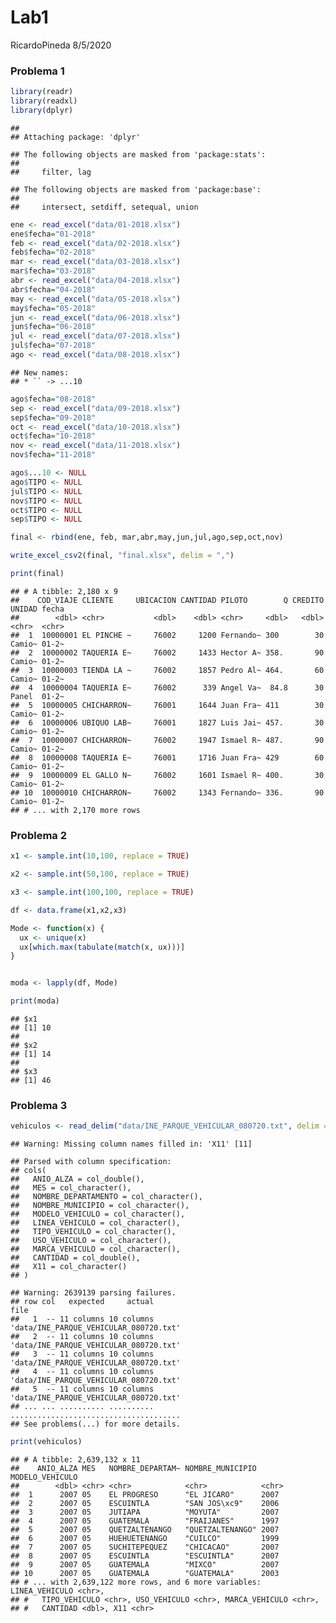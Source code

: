 Lab1
================
RicardoPineda
8/5/2020

### Problema 1

``` r
library(readr)
library(readxl)
library(dplyr)
```

    ## 
    ## Attaching package: 'dplyr'

    ## The following objects are masked from 'package:stats':
    ## 
    ##     filter, lag

    ## The following objects are masked from 'package:base':
    ## 
    ##     intersect, setdiff, setequal, union

``` r
ene <- read_excel("data/01-2018.xlsx")
ene$fecha="01-2018"
feb <- read_excel("data/02-2018.xlsx")
feb$fecha="02-2018"
mar <- read_excel("data/03-2018.xlsx")
mar$fecha="03-2018"
abr <- read_excel("data/04-2018.xlsx")
abr$fecha="04-2018"
may <- read_excel("data/05-2018.xlsx")
may$fecha="05-2018"
jun <- read_excel("data/06-2018.xlsx")
jun$fecha="06-2018"
jul <- read_excel("data/07-2018.xlsx")
jul$fecha="07-2018"
ago <- read_excel("data/08-2018.xlsx")
```

    ## New names:
    ## * `` -> ...10

``` r
ago$fecha="08-2018"
sep <- read_excel("data/09-2018.xlsx")
sep$fecha="09-2018"
oct <- read_excel("data/10-2018.xlsx")
oct$fecha="10-2018"
nov <- read_excel("data/11-2018.xlsx")
nov$fecha="11-2018"

ago$...10 <- NULL
ago$TIPO <- NULL
jul$TIPO <- NULL
nov$TIPO <- NULL
oct$TIPO <- NULL
sep$TIPO <- NULL

final <- rbind(ene, feb, mar,abr,may,jun,jul,ago,sep,oct,nov)

write_excel_csv2(final, "final.xlsx", delim = ",")

print(final)
```

    ## # A tibble: 2,180 x 9
    ##    COD_VIAJE CLIENTE     UBICACION CANTIDAD PILOTO        Q CREDITO UNIDAD fecha
    ##        <dbl> <chr>           <dbl>    <dbl> <chr>     <dbl>   <dbl> <chr>  <chr>
    ##  1  10000001 EL PINCHE ~     76002     1200 Fernando~ 300        30 Camio~ 01-2~
    ##  2  10000002 TAQUERIA E~     76002     1433 Hector A~ 358.       90 Camio~ 01-2~
    ##  3  10000003 TIENDA LA ~     76002     1857 Pedro Al~ 464.       60 Camio~ 01-2~
    ##  4  10000004 TAQUERIA E~     76002      339 Angel Va~  84.8      30 Panel  01-2~
    ##  5  10000005 CHICHARRON~     76001     1644 Juan Fra~ 411        30 Camio~ 01-2~
    ##  6  10000006 UBIQUO LAB~     76001     1827 Luis Jai~ 457.       30 Camio~ 01-2~
    ##  7  10000007 CHICHARRON~     76002     1947 Ismael R~ 487.       90 Camio~ 01-2~
    ##  8  10000008 TAQUERIA E~     76001     1716 Juan Fra~ 429        60 Camio~ 01-2~
    ##  9  10000009 EL GALLO N~     76002     1601 Ismael R~ 400.       30 Camio~ 01-2~
    ## 10  10000010 CHICHARRON~     76002     1343 Fernando~ 336.       90 Camio~ 01-2~
    ## # ... with 2,170 more rows

### Problema 2

``` r
x1 <- sample.int(10,100, replace = TRUE)

x2 <- sample.int(50,100, replace = TRUE)

x3 <- sample.int(100,100, replace = TRUE)

df <- data.frame(x1,x2,x3)

Mode <- function(x) {
  ux <- unique(x)
  ux[which.max(tabulate(match(x, ux)))]
}


moda <- lapply(df, Mode)

print(moda)
```

    ## $x1
    ## [1] 10
    ## 
    ## $x2
    ## [1] 14
    ## 
    ## $x3
    ## [1] 46

### Problema 3

``` r
vehiculos <- read_delim("data/INE_PARQUE_VEHICULAR_080720.txt", delim = "|")
```

    ## Warning: Missing column names filled in: 'X11' [11]

    ## Parsed with column specification:
    ## cols(
    ##   ANIO_ALZA = col_double(),
    ##   MES = col_character(),
    ##   NOMBRE_DEPARTAMENTO = col_character(),
    ##   NOMBRE_MUNICIPIO = col_character(),
    ##   MODELO_VEHICULO = col_character(),
    ##   LINEA_VEHICULO = col_character(),
    ##   TIPO_VEHICULO = col_character(),
    ##   USO_VEHICULO = col_character(),
    ##   MARCA_VEHICULO = col_character(),
    ##   CANTIDAD = col_double(),
    ##   X11 = col_character()
    ## )

    ## Warning: 2639139 parsing failures.
    ## row col   expected     actual                                   file
    ##   1  -- 11 columns 10 columns 'data/INE_PARQUE_VEHICULAR_080720.txt'
    ##   2  -- 11 columns 10 columns 'data/INE_PARQUE_VEHICULAR_080720.txt'
    ##   3  -- 11 columns 10 columns 'data/INE_PARQUE_VEHICULAR_080720.txt'
    ##   4  -- 11 columns 10 columns 'data/INE_PARQUE_VEHICULAR_080720.txt'
    ##   5  -- 11 columns 10 columns 'data/INE_PARQUE_VEHICULAR_080720.txt'
    ## ... ... .......... .......... ......................................
    ## See problems(...) for more details.

``` r
print(vehiculos)
```

    ## # A tibble: 2,639,132 x 11
    ##    ANIO_ALZA MES   NOMBRE_DEPARTAM~ NOMBRE_MUNICIPIO MODELO_VEHICULO
    ##        <dbl> <chr> <chr>            <chr>            <chr>          
    ##  1      2007 05    EL PROGRESO      "EL JICARO"      2007           
    ##  2      2007 05    ESCUINTLA        "SAN JOS\xc9"    2006           
    ##  3      2007 05    JUTIAPA          "MOYUTA"         2007           
    ##  4      2007 05    GUATEMALA        "FRAIJANES"      1997           
    ##  5      2007 05    QUETZALTENANGO   "QUETZALTENANGO" 2007           
    ##  6      2007 05    HUEHUETENANGO    "CUILCO"         1999           
    ##  7      2007 05    SUCHITEPEQUEZ    "CHICACAO"       2007           
    ##  8      2007 05    ESCUINTLA        "ESCUINTLA"      2007           
    ##  9      2007 05    GUATEMALA        "MIXCO"          2007           
    ## 10      2007 05    GUATEMALA        "GUATEMALA"      2003           
    ## # ... with 2,639,122 more rows, and 6 more variables: LINEA_VEHICULO <chr>,
    ## #   TIPO_VEHICULO <chr>, USO_VEHICULO <chr>, MARCA_VEHICULO <chr>,
    ## #   CANTIDAD <dbl>, X11 <chr>
